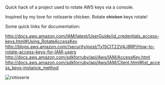 
Quick hack of a project used to rotate AWS keys via a console.

Inspired by my love for rotisserie chicken. Rotate ~~chicken~~ keys rotate!

Some quick links for documentation:

http://docs.aws.amazon.com/IAM/latest/UserGuide/id_credentials_access-keys.html#Using_RotateAccessKey
http://blogs.aws.amazon.com//security/post/Tx15CIT22V4J8RP/How-to-rotate-access-keys-for-IAM-users
http://docs.aws.amazon.com/sdkforruby/api/Aws/IAM/AccessKey.html
http://docs.aws.amazon.com/sdkforruby/api/Aws/IAM/Client.html#list_access_keys-instance_method

![rotisserie](http://i.imgur.com/R7WENkG.gif)
